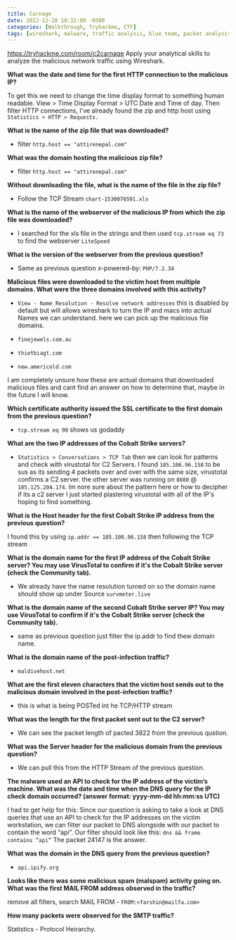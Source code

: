 ```yaml
---
title: Carnage
date: 2022-12-28 18:32:00 -0500
categories: [Walkthrough, Tryhackme, CTF]
tags: [wireshark, malware, traffic analysis, blue team, packet analysis]
---
```


<https://tryhackme.com/room/c2carnage> Apply your analytical skills to analyze the malicious network traffic using Wireshark.

**What was the date and time for the first HTTP connection to the malicious IP?**

To get this we need to change the time display format to something human readable. View > Time Display Format > UTC Date and Time of day. Then filter HTTP connections, I've already found the zip and http host using `Statistics > HTTP > Requests.`

**What is the name of the zip file that was downloaded?**

- filter `http.host == "attirenepal.com"`

**What was the domain hosting the malicious zip file?**

- filter `http.host == "attirenepal.com"`

**Without downloading the file, what is the name of the file in the zip file?**

- Follow the TCP Stream `chart-1530076591.xls`

**What is the name of the webserver of the malicious IP from which the zip file was downloaded?**

- I searched for the xls file in the strings and then used  `tcp.stream eq 73` to find the webserver `LiteSpeed`

**What is the version of the webserver from the previous question?**

- Same as previous question x-powered-by: `PHP/7.2.34`

**Malicious files were downloaded to the victim host from multiple domains. What were the three domains involved with this activity?**

- `View - Name Resolution - Resolve network addresses` this is disabled by default but will allows wireshark to turn the IP and macs into actual Names we can understand. here we can pick up the malicious file domains.

- `finejewels.com.au`
- `thietbiagt.com`
- `new.americold.com`

I am completely unsure how these are actual domains that downloaded malicious files and cant find an answer on how to determine that, maybe in the future I will know.

**Which certificate authority issued the SSL certificate to the first domain from the previous question?**

- `tcp.stream eq 90` shows us godaddy

**What are the two IP addresses of the Cobalt Strike servers?**

- `Statistics > Conversations > TCP Tab` then we can look for patterns and check with virustotal for C2 Servers. I found `185.106.96.158` to be sus as its sending 4 packets over and over with the same size, virustotal confirms a C2 server. the other server was running on `8080` @ `185.125.204.174`. Im nore sure about the pattern here or how to decipher if its a c2 server I just started plastering virustotal with all of the IP's hoping to find something.

**What is the Host header for the first Cobalt Strike IP address from the previous question?**

I found this by using `ip.addr == 185.106.96.158` then following the TCP stream

**What is the domain name for the first IP address of the Cobalt Strike server? You may use VirusTotal to confirm if it's the Cobalt Strike server (check the Community tab).**

- We already have the name resolution turned on so the domain name should show up under Source `survmeter.live`

**What is the domain name of the second Cobalt Strike server IP?  You may use VirusTotal to confirm if it's the Cobalt Strike server (check the Community tab).**

- same as previous question just filter the ip.addr to find thew domain name.

**What is the domain name of the post-infection traffic?**

- `maldivehost.net`

**What are the first eleven characters that the victim host sends out to the malicious domain involved in the post-infection traffic?**

- this is what is being POSTed int he TCP/HTTP stream

**What was the length for the first packet sent out to the C2 server?**

- We can see the packet length of pacted 3822 from the previous qustion.

**What was the Server header for the malicious domain from the previous question?**

- We can pull this from the HTTP Stream of the previous question.

**The malware used an API to check for the IP address of the victim’s machine. What was the date and time when the DNS query for the IP check domain occurred? (answer format: yyyy-mm-dd hh:mm:ss UTC)**

I had to get help for this: Since our question is asking to take a look at DNS queries that use an API to check for the IP addresses on the victim workstation, we can filter our packet to DNS alongside with our packet to contain the word “api”. Our filter should look like this: `dns && frame contains “api”` The packet 24147 is the answer.

**What was the domain in the DNS query from the previous question?**

- `api.ipify.org`

**Looks like there was some malicious spam (malspam) activity going on. What was the first MAIL FROM address observed in the traffic?**

remove all filters, search MAIL FROM - `FROM:<farshin@mailfa.com>`

**How many packets were observed for the SMTP traffic?**

Statistics - Protocol Heirarchy.
